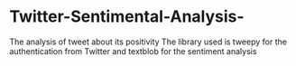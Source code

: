 # Twitter-Sentimental-Analysis-
The analysis of tweet about its positivity The library used is tweepy for the authentication from Twitter and textblob for the sentiment analysis
